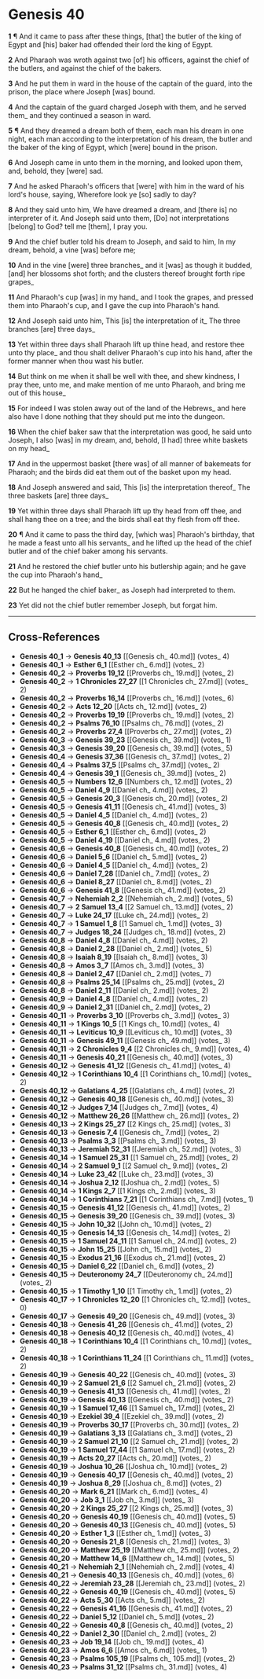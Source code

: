 # Genesis 40

**1** ¶ And it came to pass after these things, [that] the butler of the king of Egypt and [his] baker had offended their lord the king of Egypt.

**2** And Pharaoh was wroth against two [of] his officers, against the chief of the butlers, and against the chief of the bakers.

**3** And he put them in ward in the house of the captain of the guard, into the prison, the place where Joseph [was] bound.

**4** And the captain of the guard charged Joseph with them, and he served them_ and they continued a season in ward.

**5** ¶ And they dreamed a dream both of them, each man his dream in one night, each man according to the interpretation of his dream, the butler and the baker of the king of Egypt, which [were] bound in the prison.

**6** And Joseph came in unto them in the morning, and looked upon them, and, behold, they [were] sad.

**7** And he asked Pharaoh's officers that [were] with him in the ward of his lord's house, saying, Wherefore look ye [so] sadly to day?

**8** And they said unto him, We have dreamed a dream, and [there is] no interpreter of it. And Joseph said unto them, [Do] not interpretations [belong] to God? tell me [them], I pray you.

**9** And the chief butler told his dream to Joseph, and said to him, In my dream, behold, a vine [was] before me;

**10** And in the vine [were] three branches_ and it [was] as though it budded, [and] her blossoms shot forth; and the clusters thereof brought forth ripe grapes_

**11** And Pharaoh's cup [was] in my hand_ and I took the grapes, and pressed them into Pharaoh's cup, and I gave the cup into Pharaoh's hand.

**12** And Joseph said unto him, This [is] the interpretation of it_ The three branches [are] three days_

**13** Yet within three days shall Pharaoh lift up thine head, and restore thee unto thy place_ and thou shalt deliver Pharaoh's cup into his hand, after the former manner when thou wast his butler.

**14** But think on me when it shall be well with thee, and shew kindness, I pray thee, unto me, and make mention of me unto Pharaoh, and bring me out of this house_

**15** For indeed I was stolen away out of the land of the Hebrews_ and here also have I done nothing that they should put me into the dungeon.

**16** When the chief baker saw that the interpretation was good, he said unto Joseph, I also [was] in my dream, and, behold, [I had] three white baskets on my head_

**17** And in the uppermost basket [there was] of all manner of bakemeats for Pharaoh; and the birds did eat them out of the basket upon my head.

**18** And Joseph answered and said, This [is] the interpretation thereof_ The three baskets [are] three days_

**19** Yet within three days shall Pharaoh lift up thy head from off thee, and shall hang thee on a tree; and the birds shall eat thy flesh from off thee.

**20** ¶ And it came to pass the third day, [which was] Pharaoh's birthday, that he made a feast unto all his servants_ and he lifted up the head of the chief butler and of the chief baker among his servants.

**21** And he restored the chief butler unto his butlership again; and he gave the cup into Pharaoh's hand_

**22** But he hanged the chief baker_ as Joseph had interpreted to them.

**23** Yet did not the chief butler remember Joseph, but forgat him.

---

## Cross-References

- **Genesis 40_1** → **Genesis 40_13** [[Genesis ch_ 40.md]] (votes_ 4)
- **Genesis 40_1** → **Esther 6_1** [[Esther ch_ 6.md]] (votes_ 2)
- **Genesis 40_2** → **Proverbs 19_12** [[Proverbs ch_ 19.md]] (votes_ 2)
- **Genesis 40_2** → **1 Chronicles 27_27** [[1 Chronicles ch_ 27.md]] (votes_ 2)
- **Genesis 40_2** → **Proverbs 16_14** [[Proverbs ch_ 16.md]] (votes_ 6)
- **Genesis 40_2** → **Acts 12_20** [[Acts ch_ 12.md]] (votes_ 2)
- **Genesis 40_2** → **Proverbs 19_19** [[Proverbs ch_ 19.md]] (votes_ 2)
- **Genesis 40_2** → **Psalms 76_10** [[Psalms ch_ 76.md]] (votes_ 2)
- **Genesis 40_2** → **Proverbs 27_4** [[Proverbs ch_ 27.md]] (votes_ 2)
- **Genesis 40_3** → **Genesis 39_23** [[Genesis ch_ 39.md]] (votes_ 1)
- **Genesis 40_3** → **Genesis 39_20** [[Genesis ch_ 39.md]] (votes_ 5)
- **Genesis 40_4** → **Genesis 37_36** [[Genesis ch_ 37.md]] (votes_ 2)
- **Genesis 40_4** → **Psalms 37_5** [[Psalms ch_ 37.md]] (votes_ 2)
- **Genesis 40_4** → **Genesis 39_1** [[Genesis ch_ 39.md]] (votes_ 2)
- **Genesis 40_5** → **Numbers 12_6** [[Numbers ch_ 12.md]] (votes_ 2)
- **Genesis 40_5** → **Daniel 4_9** [[Daniel ch_ 4.md]] (votes_ 2)
- **Genesis 40_5** → **Genesis 20_3** [[Genesis ch_ 20.md]] (votes_ 2)
- **Genesis 40_5** → **Genesis 41_11** [[Genesis ch_ 41.md]] (votes_ 3)
- **Genesis 40_5** → **Daniel 4_5** [[Daniel ch_ 4.md]] (votes_ 2)
- **Genesis 40_5** → **Genesis 40_8** [[Genesis ch_ 40.md]] (votes_ 2)
- **Genesis 40_5** → **Esther 6_1** [[Esther ch_ 6.md]] (votes_ 2)
- **Genesis 40_5** → **Daniel 4_19** [[Daniel ch_ 4.md]] (votes_ 2)
- **Genesis 40_6** → **Genesis 40_8** [[Genesis ch_ 40.md]] (votes_ 2)
- **Genesis 40_6** → **Daniel 5_6** [[Daniel ch_ 5.md]] (votes_ 2)
- **Genesis 40_6** → **Daniel 4_5** [[Daniel ch_ 4.md]] (votes_ 2)
- **Genesis 40_6** → **Daniel 7_28** [[Daniel ch_ 7.md]] (votes_ 2)
- **Genesis 40_6** → **Daniel 8_27** [[Daniel ch_ 8.md]] (votes_ 2)
- **Genesis 40_6** → **Genesis 41_8** [[Genesis ch_ 41.md]] (votes_ 2)
- **Genesis 40_7** → **Nehemiah 2_2** [[Nehemiah ch_ 2.md]] (votes_ 5)
- **Genesis 40_7** → **2 Samuel 13_4** [[2 Samuel ch_ 13.md]] (votes_ 2)
- **Genesis 40_7** → **Luke 24_17** [[Luke ch_ 24.md]] (votes_ 2)
- **Genesis 40_7** → **1 Samuel 1_8** [[1 Samuel ch_ 1.md]] (votes_ 3)
- **Genesis 40_7** → **Judges 18_24** [[Judges ch_ 18.md]] (votes_ 2)
- **Genesis 40_8** → **Daniel 4_8** [[Daniel ch_ 4.md]] (votes_ 2)
- **Genesis 40_8** → **Daniel 2_28** [[Daniel ch_ 2.md]] (votes_ 5)
- **Genesis 40_8** → **Isaiah 8_19** [[Isaiah ch_ 8.md]] (votes_ 3)
- **Genesis 40_8** → **Amos 3_7** [[Amos ch_ 3.md]] (votes_ 3)
- **Genesis 40_8** → **Daniel 2_47** [[Daniel ch_ 2.md]] (votes_ 7)
- **Genesis 40_8** → **Psalms 25_14** [[Psalms ch_ 25.md]] (votes_ 2)
- **Genesis 40_8** → **Daniel 2_11** [[Daniel ch_ 2.md]] (votes_ 2)
- **Genesis 40_9** → **Daniel 4_8** [[Daniel ch_ 4.md]] (votes_ 2)
- **Genesis 40_9** → **Daniel 2_31** [[Daniel ch_ 2.md]] (votes_ 2)
- **Genesis 40_11** → **Proverbs 3_10** [[Proverbs ch_ 3.md]] (votes_ 3)
- **Genesis 40_11** → **1 Kings 10_5** [[1 Kings ch_ 10.md]] (votes_ 4)
- **Genesis 40_11** → **Leviticus 10_9** [[Leviticus ch_ 10.md]] (votes_ 3)
- **Genesis 40_11** → **Genesis 49_11** [[Genesis ch_ 49.md]] (votes_ 3)
- **Genesis 40_11** → **2 Chronicles 9_4** [[2 Chronicles ch_ 9.md]] (votes_ 4)
- **Genesis 40_11** → **Genesis 40_21** [[Genesis ch_ 40.md]] (votes_ 3)
- **Genesis 40_12** → **Genesis 41_12** [[Genesis ch_ 41.md]] (votes_ 4)
- **Genesis 40_12** → **1 Corinthians 10_4** [[1 Corinthians ch_ 10.md]] (votes_ 2)
- **Genesis 40_12** → **Galatians 4_25** [[Galatians ch_ 4.md]] (votes_ 2)
- **Genesis 40_12** → **Genesis 40_18** [[Genesis ch_ 40.md]] (votes_ 3)
- **Genesis 40_12** → **Judges 7_14** [[Judges ch_ 7.md]] (votes_ 4)
- **Genesis 40_12** → **Matthew 26_26** [[Matthew ch_ 26.md]] (votes_ 2)
- **Genesis 40_13** → **2 Kings 25_27** [[2 Kings ch_ 25.md]] (votes_ 3)
- **Genesis 40_13** → **Genesis 7_4** [[Genesis ch_ 7.md]] (votes_ 2)
- **Genesis 40_13** → **Psalms 3_3** [[Psalms ch_ 3.md]] (votes_ 3)
- **Genesis 40_13** → **Jeremiah 52_31** [[Jeremiah ch_ 52.md]] (votes_ 3)
- **Genesis 40_14** → **1 Samuel 25_31** [[1 Samuel ch_ 25.md]] (votes_ 2)
- **Genesis 40_14** → **2 Samuel 9_1** [[2 Samuel ch_ 9.md]] (votes_ 2)
- **Genesis 40_14** → **Luke 23_42** [[Luke ch_ 23.md]] (votes_ 3)
- **Genesis 40_14** → **Joshua 2_12** [[Joshua ch_ 2.md]] (votes_ 5)
- **Genesis 40_14** → **1 Kings 2_7** [[1 Kings ch_ 2.md]] (votes_ 3)
- **Genesis 40_14** → **1 Corinthians 7_21** [[1 Corinthians ch_ 7.md]] (votes_ 1)
- **Genesis 40_15** → **Genesis 41_12** [[Genesis ch_ 41.md]] (votes_ 2)
- **Genesis 40_15** → **Genesis 39_20** [[Genesis ch_ 39.md]] (votes_ 3)
- **Genesis 40_15** → **John 10_32** [[John ch_ 10.md]] (votes_ 2)
- **Genesis 40_15** → **Genesis 14_13** [[Genesis ch_ 14.md]] (votes_ 2)
- **Genesis 40_15** → **1 Samuel 24_11** [[1 Samuel ch_ 24.md]] (votes_ 2)
- **Genesis 40_15** → **John 15_25** [[John ch_ 15.md]] (votes_ 2)
- **Genesis 40_15** → **Exodus 21_16** [[Exodus ch_ 21.md]] (votes_ 2)
- **Genesis 40_15** → **Daniel 6_22** [[Daniel ch_ 6.md]] (votes_ 2)
- **Genesis 40_15** → **Deuteronomy 24_7** [[Deuteronomy ch_ 24.md]] (votes_ 2)
- **Genesis 40_15** → **1 Timothy 1_10** [[1 Timothy ch_ 1.md]] (votes_ 2)
- **Genesis 40_17** → **1 Chronicles 12_20** [[1 Chronicles ch_ 12.md]] (votes_ 0)
- **Genesis 40_17** → **Genesis 49_20** [[Genesis ch_ 49.md]] (votes_ 3)
- **Genesis 40_18** → **Genesis 41_26** [[Genesis ch_ 41.md]] (votes_ 2)
- **Genesis 40_18** → **Genesis 40_12** [[Genesis ch_ 40.md]] (votes_ 4)
- **Genesis 40_18** → **1 Corinthians 10_4** [[1 Corinthians ch_ 10.md]] (votes_ 2)
- **Genesis 40_18** → **1 Corinthians 11_24** [[1 Corinthians ch_ 11.md]] (votes_ 2)
- **Genesis 40_19** → **Genesis 40_22** [[Genesis ch_ 40.md]] (votes_ 3)
- **Genesis 40_19** → **2 Samuel 21_6** [[2 Samuel ch_ 21.md]] (votes_ 2)
- **Genesis 40_19** → **Genesis 41_13** [[Genesis ch_ 41.md]] (votes_ 2)
- **Genesis 40_19** → **Genesis 40_13** [[Genesis ch_ 40.md]] (votes_ 2)
- **Genesis 40_19** → **1 Samuel 17_46** [[1 Samuel ch_ 17.md]] (votes_ 2)
- **Genesis 40_19** → **Ezekiel 39_4** [[Ezekiel ch_ 39.md]] (votes_ 2)
- **Genesis 40_19** → **Proverbs 30_17** [[Proverbs ch_ 30.md]] (votes_ 2)
- **Genesis 40_19** → **Galatians 3_13** [[Galatians ch_ 3.md]] (votes_ 2)
- **Genesis 40_19** → **2 Samuel 21_10** [[2 Samuel ch_ 21.md]] (votes_ 2)
- **Genesis 40_19** → **1 Samuel 17_44** [[1 Samuel ch_ 17.md]] (votes_ 2)
- **Genesis 40_19** → **Acts 20_27** [[Acts ch_ 20.md]] (votes_ 2)
- **Genesis 40_19** → **Joshua 10_26** [[Joshua ch_ 10.md]] (votes_ 2)
- **Genesis 40_19** → **Genesis 40_17** [[Genesis ch_ 40.md]] (votes_ 2)
- **Genesis 40_19** → **Joshua 8_29** [[Joshua ch_ 8.md]] (votes_ 2)
- **Genesis 40_20** → **Mark 6_21** [[Mark ch_ 6.md]] (votes_ 4)
- **Genesis 40_20** → **Job 3_1** [[Job ch_ 3.md]] (votes_ 3)
- **Genesis 40_20** → **2 Kings 25_27** [[2 Kings ch_ 25.md]] (votes_ 3)
- **Genesis 40_20** → **Genesis 40_19** [[Genesis ch_ 40.md]] (votes_ 5)
- **Genesis 40_20** → **Genesis 40_13** [[Genesis ch_ 40.md]] (votes_ 5)
- **Genesis 40_20** → **Esther 1_3** [[Esther ch_ 1.md]] (votes_ 3)
- **Genesis 40_20** → **Genesis 21_8** [[Genesis ch_ 21.md]] (votes_ 3)
- **Genesis 40_20** → **Matthew 25_19** [[Matthew ch_ 25.md]] (votes_ 2)
- **Genesis 40_20** → **Matthew 14_6** [[Matthew ch_ 14.md]] (votes_ 5)
- **Genesis 40_21** → **Nehemiah 2_1** [[Nehemiah ch_ 2.md]] (votes_ 4)
- **Genesis 40_21** → **Genesis 40_13** [[Genesis ch_ 40.md]] (votes_ 6)
- **Genesis 40_22** → **Jeremiah 23_28** [[Jeremiah ch_ 23.md]] (votes_ 2)
- **Genesis 40_22** → **Genesis 40_19** [[Genesis ch_ 40.md]] (votes_ 5)
- **Genesis 40_22** → **Acts 5_30** [[Acts ch_ 5.md]] (votes_ 2)
- **Genesis 40_22** → **Genesis 41_16** [[Genesis ch_ 41.md]] (votes_ 2)
- **Genesis 40_22** → **Daniel 5_12** [[Daniel ch_ 5.md]] (votes_ 2)
- **Genesis 40_22** → **Genesis 40_8** [[Genesis ch_ 40.md]] (votes_ 2)
- **Genesis 40_22** → **Daniel 2_30** [[Daniel ch_ 2.md]] (votes_ 2)
- **Genesis 40_23** → **Job 19_14** [[Job ch_ 19.md]] (votes_ 4)
- **Genesis 40_23** → **Amos 6_6** [[Amos ch_ 6.md]] (votes_ 1)
- **Genesis 40_23** → **Psalms 105_19** [[Psalms ch_ 105.md]] (votes_ 2)
- **Genesis 40_23** → **Psalms 31_12** [[Psalms ch_ 31.md]] (votes_ 4)
